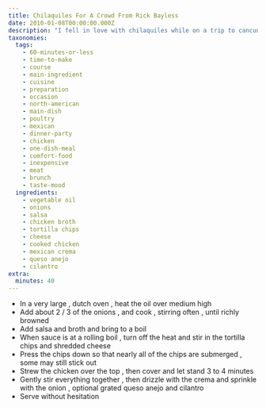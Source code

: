 ```yaml
---
title: Chilaquiles For A Crowd From Rick Bayless
date: 2010-01-08T00:00:00.000Z
description: "I fell in love with chilaquiles while on a trip to cancun. i recently found this recipe from rick bayless, and i am thrilled to have it!  i haven't tried it yet, but i'm sure that it is to die for like everything else he does. i've posted it here for safe keeping.  when i do make it, i will probably scale it down for just the two of us.\r\n  update; this was amazing!  just like i remembered! i made this today and used 1 jar of the salsa and 1 cup of chicken broth. i also bought a package of refrigerated corn tortillas. i cut into 9ths pizza style, and fried them in oil. i used 18 tortillas. i used a mexican queso fresco, a mexican crumbling fresh farmers type cheese for the garnish.  totally delish!  my scaled down verson would feed 4 to 6 as a main dish, or maybe 10 as a side."
taxonomies:
  tags:
    - 60-minutes-or-less
    - time-to-make
    - course
    - main-ingredient
    - cuisine
    - preparation
    - occasion
    - north-american
    - main-dish
    - poultry
    - mexican
    - dinner-party
    - chicken
    - one-dish-meal
    - comfort-food
    - inexpensive
    - meat
    - brunch
    - taste-mood
  ingredients:
    - vegetable oil
    - onions
    - salsa
    - chicken broth
    - tortilla chips
    - cheese
    - cooked chicken
    - mexican crema
    - queso anejo
    - cilantro
extra:
  minutes: 40
---
```

 - In a very large , dutch oven , heat the oil over medium high
 - Add about 2 / 3 of the onions , and cook , stirring often , until richly browned
 - Add salsa and broth and bring to a boil
 - When sauce is at a rolling boil , turn off the heat and stir in the tortilla chips and shredded cheese
 - Press the chips down so that nearly all of the chips are submerged , some may still stick out
 - Strew the chicken over the top , then cover and let stand 3 to 4 minutes
 - Gently stir everything together , then drizzle with the crema and sprinkle with the onion , optional grated queso anejo and cilantro
 - Serve without hesitation
